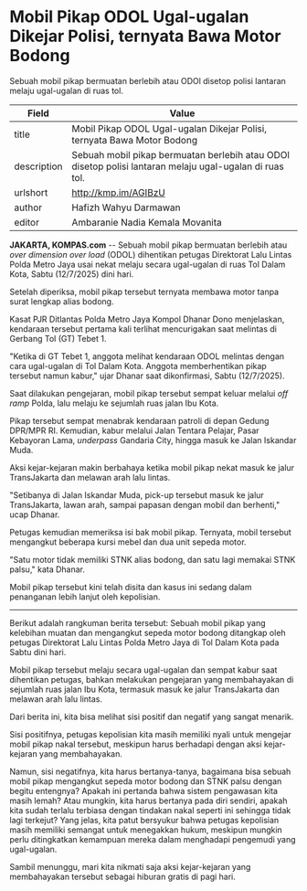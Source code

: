 # Mobil Pikap ODOL Ugal-ugalan Dikejar Polisi, ternyata Bawa Motor Bodong

Sebuah mobil pikap bermuatan berlebih atau ODOl disetop polisi lantaran melaju ugal-ugalan di ruas tol.

| Field       | Value                                                       |
|-------------|-------------------------------------------------------------|
| title       | Mobil Pikap ODOL Ugal-ugalan Dikejar Polisi, ternyata Bawa Motor Bodong |
| description | Sebuah mobil pikap bermuatan berlebih atau ODOl disetop polisi lantaran melaju ugal-ugalan di ruas tol. |
| urlshort    | http://kmp.im/AGIBzU |
| author      | Hafizh Wahyu Darmawan |
| editor      | Ambaranie Nadia Kemala Movanita  |

**JAKARTA, KOMPAS.com** -- Sebuah mobil pikap bermuatan berlebih atau *over dimension over load* (ODOL) dihentikan petugas Direktorat Lalu Lintas Polda Metro Jaya usai nekat melaju secara ugal-ugalan di ruas Tol Dalam Kota, Sabtu (12/7/2025) dini hari.

Setelah diperiksa, mobil pikap tersebut ternyata membawa motor tanpa surat lengkap alias bodong.

Kasat PJR Ditlantas Polda Metro Jaya Kompol Dhanar Dono menjelaskan, kendaraan tersebut pertama kali terlihat mencurigakan saat melintas di Gerbang Tol (GT) Tebet 1.

"Ketika di GT Tebet 1, anggota melihat kendaraan ODOL melintas dengan cara ugal-ugalan di Tol Dalam Kota. Anggota memberhentikan pikap tersebut namun kabur," ujar Dhanar saat dikonfirmasi, Sabtu (12/7/2025).

Saat dilakukan pengejaran, mobil pikap tersebut sempat keluar melalui *off ramp* Polda, lalu melaju ke sejumlah ruas jalan Ibu Kota.

Pikap tersebut sempat menabrak kendaraan patroli di depan Gedung DPR/MPR RI. Kemudian, kabur melalui Jalan Tentara Pelajar, Pasar Kebayoran Lama, *underpass* Gandaria City, hingga masuk ke Jalan Iskandar Muda.

Aksi kejar-kejaran makin berbahaya ketika mobil pikap nekat masuk ke jalur TransJakarta dan melawan arah lalu lintas.

"Setibanya di Jalan Iskandar Muda, pick-up tersebut masuk ke jalur TransJakarta, lawan arah, sampai papasan dengan mobil dan berhenti," ucap Dhanar.

Petugas kemudian memeriksa isi bak mobil pikap. Ternyata, mobil tersebut mengangkut beberapa kursi mebel dan dua unit sepeda motor.

"Satu motor tidak memiliki STNK alias bodong, dan satu lagi memakai STNK palsu," kata Dhanar.

Mobil pikap tersebut kini telah disita dan kasus ini sedang dalam penanganan lebih lanjut oleh kepolisian.

---
Berikut adalah rangkuman berita tersebut: Sebuah mobil pikap yang kelebihan muatan dan mengangkut sepeda motor bodong ditangkap oleh petugas Direktorat Lalu Lintas Polda Metro Jaya di Tol Dalam Kota pada Sabtu dini hari.

 Mobil pikap tersebut melaju secara ugal-ugalan dan sempat kabur saat dihentikan petugas, bahkan melakukan pengejaran yang membahayakan di sejumlah ruas jalan Ibu Kota, termasuk masuk ke jalur TransJakarta dan melawan arah lalu lintas.



Dari berita ini, kita bisa melihat sisi positif dan negatif yang sangat menarik.

 Sisi positifnya, petugas kepolisian kita masih memiliki nyali untuk mengejar mobil pikap nakal tersebut, meskipun harus berhadapi dengan aksi kejar-kejaran yang membahayakan.

 Namun, sisi negatifnya, kita harus bertanya-tanya, bagaimana bisa sebuah mobil pikap mengangkut sepeda motor bodong dan STNK palsu dengan begitu entengnya? Apakah ini pertanda bahwa sistem pengawasan kita masih lemah? Atau mungkin, kita harus bertanya pada diri sendiri, apakah kita sudah terlalu terbiasa dengan tindakan nakal seperti ini sehingga tidak lagi terkejut? Yang jelas, kita patut bersyukur bahwa petugas kepolisian masih memiliki semangat untuk menegakkan hukum, meskipun mungkin perlu ditingkatkan kemampuan mereka dalam menghadapi pengemudi yang ugal-ugalan.

 Sambil menunggu, mari kita nikmati saja aksi kejar-kejaran yang membahayakan tersebut sebagai hiburan gratis di pagi hari.
